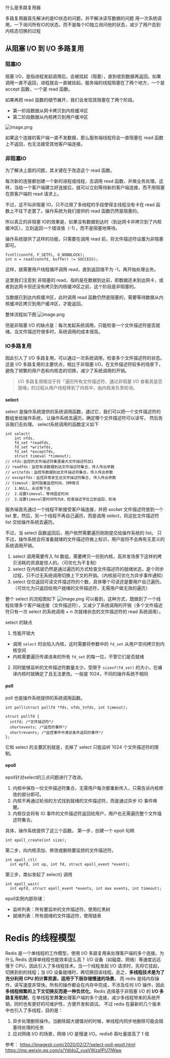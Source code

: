 什么是多路复用器

多路复用器首先解决的是IO状态的问题，并不解决读写数据的问题
用一次系统调用，一下询问所有IO的状态，而不是每个IO独立询问他的状态，减少了用户态到内核态切换的过程
## 从阻塞 I/O 到 I/O 多路复用

### 阻塞IO
阻塞 I/O，是指进程发起调用后，会被挂起（阻塞），直到收到数据再返回。如果调用一直不返回，进程就会一直被挂起。服务端的线程阻塞在了两个地方，一个是 accept 函数，一个是 read 函数。

如果再把 read 函数的细节展开，我们会发现其阻塞在了两个阶段。
* 第一阶段数据从网卡拷贝到内核缓冲区
* 第二阶段数据从内核拷贝到用户缓冲区

![image.png](https://github.com/hounk801/huohou_blog/blob/main/image/多路复用-阻塞IO.png)

如果这个连接的客户端一直不发数据，那么服务端线程将会一直阻塞在 read 函数上不返回，也无法接受其他客户端连接。


### 非阻塞IO
为了解决上面的问题，其关键在于改造这个 read 函数。

每次新的连接都创建一个新的进程或线程，去调用 read 函数，并做业务处理。这样，当给一个客户端建立好连接后，就可以立刻等待新的客户端连接，而不用阻塞在原客户端的 read 请求上。

不过，这不叫非阻塞 IO，只不过用了多线程的手段使得主线程没有卡在 read 函数上不往下走罢了。操作系统为我们提供的 read 函数仍然是阻塞的。

所以真正的非阻塞 IO的效果是，如果没有数据到达时（到达网卡并拷贝到了内核缓冲区），立刻返回一个错误值（-1），而不是阻塞地等待。

操作系统提供了这样的功能，只需要在调用 read 前，将文件描述符设置为非阻塞即可。
```shell
fcntl(connfd, F_SETFL, O_NONBLOCK);
int n = read(connfd, buffer) != SUCCESS);
```
这样，就需要用户线程循环调用 read，直到返回值不为 -1，再开始处理业务。

这里我们注意到 非阻塞的 read，指的是在数据到达前，即数据还未到达网卡，或者到达网卡但还没有拷贝到内核缓冲区之前，这个阶段是非阻塞的。

当数据已到达内核缓冲区，此时调用 read 函数仍然是阻塞的，需要等待数据从内核缓冲区拷贝到用户缓冲区，才能返回。

整体流程如下图
![image.png](https://github.com/hounk801/huohou_blog/blob/main/image/多路复用-非阻塞IO.png)

但是非阻塞 I/O 的缺点是：每次发起系统调用，只能检查一个文件描述符是否就绪。当文件描述符很多时，系统调用的成本很高。

### IO多路复用
因此引入了 I/O 多路复用，可以通过一次系统调用，检查多个文件描述符的状态。这是 I/O 多路复用的主要优点，相比于非阻塞 I/O，在文件描述符较多的场景下，避免了频繁的用户态和内核态的切换，减少了系统调用的开销。
> I/O 多路复用相当于将「遍历所有文件描述符、通过非阻塞 I/O 查看其是否就绪」的过程从用户线程移到了内核中，由内核来负责轮询。

#### select
select 是操作系统提供的系统调用函数，通过它，我们可以把一个文件描述符的数组发给操作系统， 让操作系统去遍历，确定哪个文件描述符可以读写， 然后告诉我们去处理。
select系统调用的函数定义如下
```shell
int select(
    int nfds,
    fd_set *readfds,
    fd_set *writefds,
    fd_set *exceptfds,
    struct timeval *timeout);
// nfds:监控的文件描述符集里最大文件描述符加1
// readfds：监控有读数据到达文件描述符集合，传入传出参数
// writefds：监控写数据到达文件描述符集合，传入传出参数
// exceptfds：监控异常发生达文件描述符集合, 传入传出参数
// timeout：定时阻塞监控时间，3种情况
//  1.NULL，永远等下去
//  2.设置timeval，等待固定时间
//  3.设置timeval里时间均为0，检查描述字后立即返回，轮询
```
服务端首先通过一个线程不断接受客户端连接，并把 socket 文件描述符放到一个 list 里，然后，另一个线程不再自己遍历，而是调用 select，将这批文件描述符 list 交给操作系统去遍历。

不过，当 select 函数返回后，用户依然需要遍历刚刚提交给操作系统的 list。
只不过，操作系统会将准备就绪的文件描述符做上标识，用户层将不会再有无意义的系统调用开销。

1. select 调用需要传入 fd 数组，需要拷贝一份到内核，高并发场景下这样的拷贝消耗的资源是惊人的。（可优化为不复制）
2. select 在内核层仍然是通过遍历的方式检查文件描述符的就绪状态，是个同步过程，只不过无系统调用切换上下文的开销。（内核层可优化为异步事件通知）
3. select 仅仅返回可读文件描述符的个数，具体哪个可读还是要用户自己遍历。（可优化为只返回给用户就绪的文件描述符，无需用户做无效的遍历）

整个 select 的流程图如下
![image.png](https://github.com/hounk801/huohou_blog/blob/main/image/多路复用-select.png)
可以看到，这种方式，既做到了一个线程处理多个客户端连接（文件描述符），又减少了系统调用的开销（多个文件描述符只有一次 select 的系统调用 + n 次就绪状态的文件描述符的 read 系统调用）。

select 的缺点
1. 性能开销大
* 调用 `select` 时会陷入内核，这时需要将参数中的 `fd_set` 从用户空间拷贝到内核空间
* 内核需要遍历传递进来的所有 `fd_set` 的每一位，不管它们是否就绪

2. 同时能够监听的文件描述符数量太少。受限于 `sizeof(fd_set)` 的大小，在编译内核时就确定了且无法更改。一般是 1024，不同的操作系统不相同

#### poll
poll 也是操作系统提供的系统调用函数。
```shell
int poll(struct pollfd *fds, nfds_tnfds, int timeout);

struct pollfd {
  intfd; /*文件描述符*/
  shortevents; /*监控的事件*/
  shortrevents; /*监控事件中满足条件返回的事件*/
};
```
它和 select 的主要区别就是，去掉了 select 只能监听 1024 个文件描述符的限制。

#### epoll
epoll针对select的三点问题进行了改进。
1. 内核中保存一份文件描述符集合，无需用户每次都重新传入，只需告诉内核修改的部分即可。
2. 内核不再通过轮询的方式找到就绪的文件描述符，而是通过异步 IO 事件唤醒。
3. 内核仅会将有 IO 事件的文件描述符返回给用户，用户也无需遍历整个文件描述符集合。

具体，操作系统提供了这三个函数。
第一步，创建一个 epoll 句柄
```shell
int epoll_create(int size);
```
第二步，向内核添加、修改或删除要监控的文件描述符。
```shell
int epoll_ctl(
  int epfd, int op, int fd, struct epoll_event *event);
```
第三步，类似发起了 select() 调用
```shell
int epoll_wait(
  int epfd, struct epoll_event *events, int max events, int timeout);
```

epoll实例内部存储：

* 监听列表：所有要监听的文件描述符，使用红黑树
* 就绪列表：所有就绪的文件描述符，使用链表

# Redis 的线程模型
Redis 是一个单线程的工作模型，使用 I/O 多路复用来处理客户端的多个连接。为什么 Redis 选择单线程也能效率这么高？
I/O 设备（如磁盘、网络）等速度远远慢于 CPU，因此引入了多线程技术。当一个线程发起 I/O 请求时，先将它挂起，切换到别的线程；当 I/O 设备就绪时，再切换回该线程。总之，**多线程技术是为了充分利用 CPU 的计算资源，适用于下层存储慢速的场景**。
而 redis 是纯内存操作，读写速度非常快。所有的操作都会在内存中完成，不涉及任何 I/O 操作，因此**多线程频繁的上下文切换反而是一种负优化**。Redis 选择基于非阻塞 I/O 的 **I/O 多路复用机制**，在单线程里**并发**处理客户端的多个连接，减少多线程带来的系统开销，同时也有更好的可维护性，方便开发和调试。
不过 redis 在最新的几个版本中也引入了多线程，目的是：

1. 异步处理删除操作。当删除超大键值对的时候，单线程内同步地删除可能会阻塞待处理的任务
1. 应对网络 I/O 的场景，网络 I/O 是慢速 I/O。redis6 吞吐量提高了 1 倍



参考： 
https://imageslr.com/2020/02/27/select-poll-epoll.html
https://mp.weixin.qq.com/s/YdIdoZ_yusVWza1PU7lWaw
